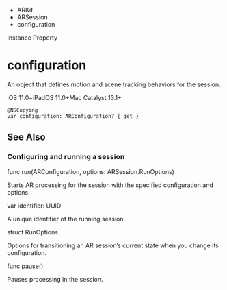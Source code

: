 

- ARKit
- ARSession
-  configuration 

Instance Property

# configuration

An object that defines motion and scene tracking behaviors for the session.

iOS 11.0+iPadOS 11.0+Mac Catalyst 13.1+

``` source
@NSCopying
var configuration: ARConfiguration? { get }
```

## See Also

### Configuring and running a session

func run(ARConfiguration, options: ARSession.RunOptions)

Starts AR processing for the session with the specified configuration and options.

var identifier: UUID

A unique identifier of the running session.

struct RunOptions

Options for transitioning an AR session’s current state when you change its configuration.

func pause()

Pauses processing in the session.

